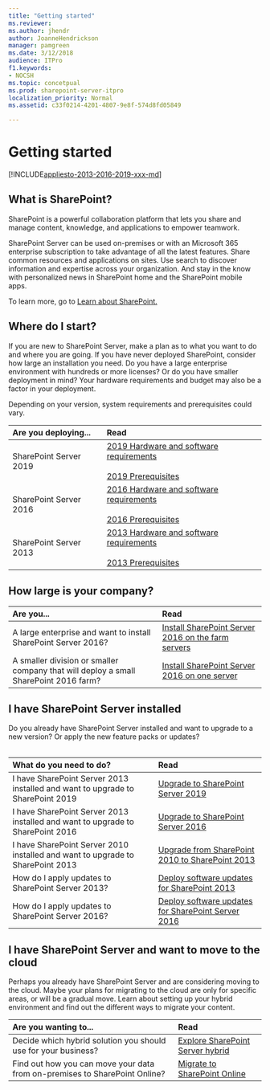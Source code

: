 ```yaml
---
title: "Getting started"
ms.reviewer: 
ms.author: jhendr
author: JoanneHendrickson
manager: pamgreen
ms.date: 3/12/2018
audience: ITPro
f1.keywords:
- NOCSH
ms.topic: concetpual
ms.prod: sharepoint-server-itpro
localization_priority: Normal
ms.assetid: c33f0214-4201-4807-9e8f-574d8fd05849

---
```


# Getting started

[!INCLUDE[appliesto-2013-2016-2019-xxx-md](includes/appliesto-2013-2016-2019-xxx-md.md)]

## What is SharePoint?

SharePoint is a powerful collaboration platform that lets you share and manage content, knowledge, and applications to empower teamwork. 
  
SharePoint Server can be used on-premises or with an Microsoft 365 enterprise subscription to take advantage of all the latest features. Share common resources and applications on sites. Use search to discover information and expertise across your organization. And stay in the know with personalized news in SharePoint home and the SharePoint mobile apps.

To learn more, go to <a href="https://products.office.com/sharepoint/collaboration">Learn about SharePoint. </a>
  
## Where do I start?

If you are new to SharePoint Server, make a plan as to what you want to do and where you are going. If you have never deployed SharePoint, consider how large an installation you need. Do you have a large enterprise environment with hundreds or more licenses?  Or do you have smaller deployment in mind?  Your hardware requirements and budget may also be a factor in your deployment.

Depending on your version, system requirements and prerequisites could vary.

|**Are you deploying...**|**Read**|
|:-----|:-----|
|SharePoint Server 2019<br/>|[2019 Hardware and software requirements](install/hardware-and-software-requirements-2019.md)<br/><br/>[2019 Prerequisites](install/prerequisites-0.md)<br/>|
|SharePoint Server 2016<br/>|[2016 Hardware and software requirements](install/hardware-and-software-requirements.md)<br/><br/>[2016 Prerequisites](install/prerequisites-0.md)<br/>|
|SharePoint Server 2013<br/>|[2013 Hardware and software requirements](install/hardware-and-software-requirements.md)<br/><br/>[2013 Prerequisites](install/prerequisites.md)<br/>|


## How large is your company?  

  
|**Are you...**|**Read**|
|:-----|:-----|
|A large enterprise and want to install SharePoint Server 2016?  <br/> |[Install SharePoint Server 2016 on the farm servers](install/install-sharepoint-server-2016-across-multiple-servers.md#InstallSP) <br/> |
|A smaller division or smaller company that will deploy a small SharePoint 2016 farm?  <br/> |[Install SharePoint Server 2016 on one server](install/install-sharepoint-server-2016-on-one-server.md) <br/> |

## I have SharePoint Server installed

Do you already have SharePoint Server installed and want to upgrade to a new version? Or apply the new feature packs or updates?<br/>
<br/>

|**What do you need to do?**|**Read**|
|:-----|:-----|
|I have SharePoint Server 2013 installed and want to upgrade to SharePoint 2019|[Upgrade to SharePoint Server 2019](upgrade-and-update/upgrade-from-sharepoint2013-to-sharepointserver-2019.md)|
|I have SharePoint Server 2013 installed and want to upgrade to SharePoint 2016|[Upgrade to SharePoint Server 2016](upgrade-and-update/upgrade-to-sharepoint-server-2016.md)|
|I have SharePoint Server 2010 installed and want to upgrade to SharePoint 2013|[Upgrade from SharePoint 2010 to SharePoint 2013](upgrade-and-update/upgrade-from-sharepoint-2010-to-sharepoint-2013.md)|
|How do I apply updates to SharePoint Server 2013?|[Deploy software updates for SharePoint 2013](upgrade-and-update/deploy-software-updates-for-sharepoint-2013.md)|
|How do I apply updates to SharePoint Server 2016?|[Deploy software updates for SharePoint Server 2016](upgrade-and-update/deploy-updates-for-sharepoint-server-2016.md)|



## I have SharePoint Server and want to move to the cloud

Perhaps you already have SharePoint Server and are considering moving to the cloud. Maybe your plans for migrating to the cloud are only for specific areas, or will be a gradual move. Learn about setting up your hybrid environment and find out the different ways to migrate your content. 

 

|**Are you wanting to...**|**Read**|
|:-----|:-----|
|Decide which hybrid solution you should use for your business?  <br/> |[Explore SharePoint Server hybrid](hybrid/explore-sharepoint-server-hybrid.md) <br/> |
|Find out how you can move your data from on-premises to SharePoint Online? <br/> |[Migrate to SharePoint Online](migrate-to-sharepoint-online/migrate-to-sharepoint-online.md) <br/> |
   

